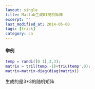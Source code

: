 ```yaml
---
layout: single
title: Matlab生成01随机矩阵
excerpt: ""
last_modified_at: 2014-05-08
tags: [trick]
category: cn
---
```

#### 举例
~~~ matlab
temp = randi([0 1],3,3);
matrix = tril(temp,-1)+triu(temp',0);
matrix=matrix-diag(diag(matrix))
~~~~

生成的是3*3的随机矩阵